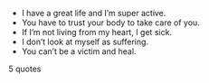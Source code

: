  - I have a great life and I’m super active.
 - You have to trust your body to take care of you.
 - If I’m not living from my heart, I get sick.
 - I don’t look at myself as suffering.
 - You can’t be a victim and heal.

5 quotes